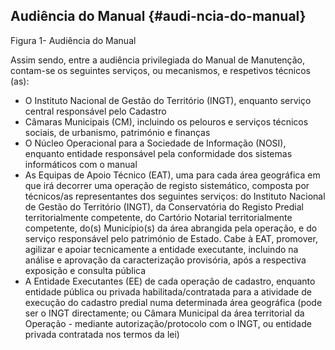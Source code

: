 ## Audiência do Manual {#audi-ncia-do-manual}





Figura 1- Audiência do Manual

Assim sendo, entre a audiência privilegiada do Manual de Manutenção, contam-se os seguintes serviços, ou mecanismos, e respetivos técnicos \(as\):

* O Instituto Nacional de Gestão do Território \(INGT\), enquanto serviço central responsável pelo Cadastro
* Câmaras Municipais \(CM\), incluindo os pelouros e serviços técnicos sociais, de urbanismo, património e finanças
* O Núcleo Operacional para a Sociedade de Informação \(NOSI\), enquanto entidade responsável pela conformidade dos sistemas informáticos com o manual
* As Equipas de Apoio Técnico \(EAT\), uma para cada área geográfica em que irá decorrer uma operação de registo sistemático, composta por técnicos/as representantes dos seguintes serviços: do Instituto Nacional de Gestão do Território \(INGT\), da Conservatória do Registo Predial territorialmente competente, do Cartório Notarial territorialmente competente, do\(s\) Município\(s\) da área abrangida pela operação, e do serviço responsável pelo património de Estado. Cabe à EAT, promover, agilizar e apoiar tecnicamente a entidade executante, incluindo na análise e aprovação da caracterização provisória, após a respectiva exposição e consulta pública
* A Entidade Executantes \(EE\) de cada operação de cadastro, enquanto entidade pública ou privada habilitada/contratada para a atividade de execução do cadastro predial numa determinada área geográfica \(pode ser o INGT directamente; ou Câmara Municipal da área territorial da Operação - mediante autorização/protocolo com o INGT, ou entidade privada contratada nos termos da lei\)



